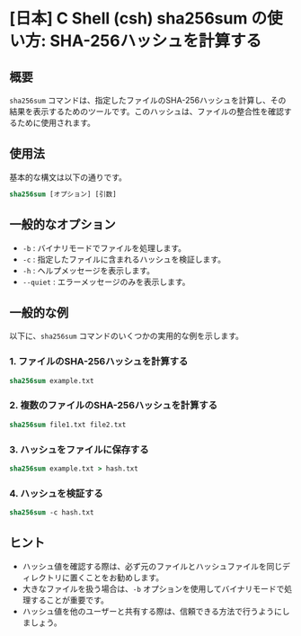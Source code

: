 # [日本] C Shell (csh) sha256sum の使い方: SHA-256ハッシュを計算する

## 概要
`sha256sum` コマンドは、指定したファイルのSHA-256ハッシュを計算し、その結果を表示するためのツールです。このハッシュは、ファイルの整合性を確認するために使用されます。

## 使用法
基本的な構文は以下の通りです。

```csh
sha256sum [オプション] [引数]
```

## 一般的なオプション
- `-b` : バイナリモードでファイルを処理します。
- `-c` : 指定したファイルに含まれるハッシュを検証します。
- `-h` : ヘルプメッセージを表示します。
- `--quiet` : エラーメッセージのみを表示します。

## 一般的な例
以下に、`sha256sum` コマンドのいくつかの実用的な例を示します。

### 1. ファイルのSHA-256ハッシュを計算する
```csh
sha256sum example.txt
```

### 2. 複数のファイルのSHA-256ハッシュを計算する
```csh
sha256sum file1.txt file2.txt
```

### 3. ハッシュをファイルに保存する
```csh
sha256sum example.txt > hash.txt
```

### 4. ハッシュを検証する
```csh
sha256sum -c hash.txt
```

## ヒント
- ハッシュ値を確認する際は、必ず元のファイルとハッシュファイルを同じディレクトリに置くことをお勧めします。
- 大きなファイルを扱う場合は、`-b` オプションを使用してバイナリモードで処理することが重要です。
- ハッシュ値を他のユーザーと共有する際は、信頼できる方法で行うようにしましょう。